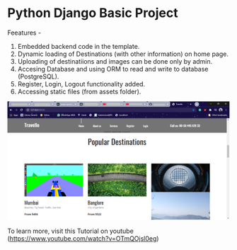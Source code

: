 # Python Django Basic Project

Feeatures - 
1. Embedded backend code in the template. 
2. Dynamic loading of Destinations (with other information) on home page.
3. Uploading of destinatiions and images can be done only by admin.
4. Accesing Database and using ORM to read and write to database (PostgreSQL).
5. Register, Login, Logout functionality added.
6. Accessing static files (from assets folder).

![snapshot](https://github.com/Djshubh/python-django-project/blob/master/snap.png) 

To learn more, visit this Tutorial on youtube (https://www.youtube.com/watch?v=OTmQOjsl0eg)
